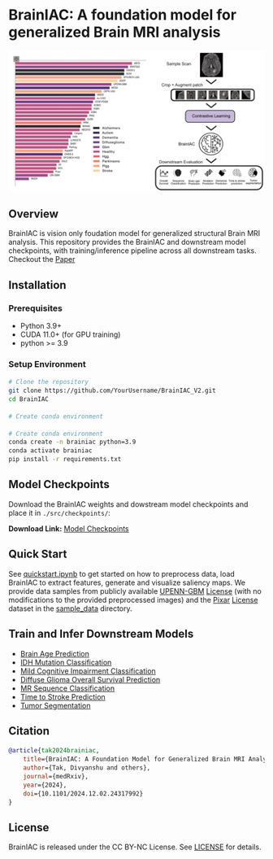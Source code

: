 # BrainIAC: A foundation model for generalized Brain MRI analysis

<p align="center">
  <img src="pngs/brainiac.jpeg" width="800" alt="BrainIAC_V2 Logo"/>
</p>

## Overview

BrainIAC is vision only foudation model for generalized structural Brain MRI analysis. This repository provides the BrainIAC and downstream model checkpoints, with training/inference pipeline across all downstream tasks. Checkout the [Paper](https://pmc.ncbi.nlm.nih.gov/articles/PMC11643205/)


## Installation

### Prerequisites
- Python 3.9+
- CUDA 11.0+ (for GPU training)
- python >= 3.9


### Setup Environment

```bash
# Clone the repository
git clone https://github.com/YourUsername/BrainIAC_V2.git
cd BrainIAC

# Create conda environment

# Create conda environment
conda create -n brainiac python=3.9
conda activate brainiac
pip install -r requirements.txt
```

## Model Checkpoints

Download the BrainIAC weights and dowstream model checkpoints and place it in `./src/checkpoints/`:

**Download Link:** [Model Checkpoints](https://www.dropbox.com/scl/fo/i51xt63roognvt7vuslbl/AG99uZljziHss5zJz4HiFis?rlkey=9w55le6tslwxlfz6c0viylmjb&e=1&st=r5nyejyo&dl=0)



## Quick Start

See [quickstart.ipynb](./src/BrainIAC/quickstart.ipynb) to get started on how to preprocess data, load BrainIAC to extract features, generate and visualize saliency maps. We provide data samples from publicly available [UPENN-GBM](https://www.cancerimagingarchive.net/collection/upenn-gbm/) [License](https://creativecommons.org/licenses/by/4.0/) (with no modifications to the provided preprocessed images) and the [Pixar](https://openneuro.org/datasets/ds000228/versions/1.1.1)  [License](https://creativecommons.org/public-domain/cc0/) dataset in the [sample_data](src/data/sample/processed/) directory. 


## Train and Infer Downstream Models

- [Brain Age Prediction](./docs/downstream_tasks/brain_age_prediction.md)
- [IDH Mutation Classification](./docs/downstream_tasks/idh_mutation_classification.md)
- [Mild Cognitive Impairment Classification](./docs/downstream_tasks/mild_cognitive_impairment_classification.md)
- [Diffuse Glioma Overall Survival Prediction](./docs/downstream_tasks/diffuse_glioma_overall_survival.md)
- [MR Sequence Classification](./docs/downstream_tasks/MR_sequence_classification.md)
- [Time to Stroke Prediction](./docs/downstream_tasks/timetostroke_prediction.md)
- [Tumor Segmentation](./docs/downstream_tasks/tumor_segmentation.md)


## Citation

```bibtex
@article{tak2024brainiac,
    title={BrainIAC: A Foundation Model for Generalized Brain MRI Analysis},
    author={Tak, Divyanshu and others},
    journal={medRxiv},
    year={2024},
    doi={10.1101/2024.12.02.24317992}
}
```

## License

BrainIAC is released under the CC BY-NC License. See [LICENSE](LICENSE) for details.


